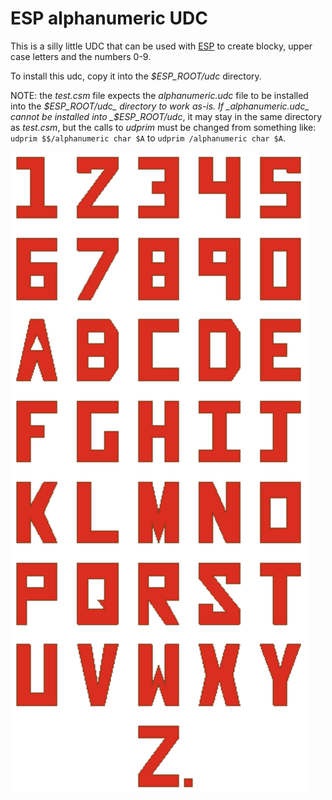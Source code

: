 # ESP alphanumeric UDC

This is a silly little UDC that can be used with
[ESP](https://acdl.mit.edu/ESP/) to create blocky, upper case letters and the
numbers 0-9.

To install this udc, copy it into the _$ESP_ROOT/udc_ directory.

NOTE: the _test.csm_ file expects the _alphanumeric.udc_ file to be installed
into the _$ESP_ROOT/udc_ directory to work as-is. If _alphanumeric.udc_ cannot
be installed into _$ESP_ROOT/udc_, it may stay in the same directory as
_test.csm_, but the calls to _udprim_ must be changed from something like:
`udprim $$/alphanumeric char $A` to `udprim /alphanumeric char $A`.

![Demo image](./alphanumeric.png)
